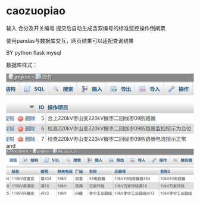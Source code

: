 # caozuopiao

输入 合分及开关编号 提交后自动生成含双编号的标准监控操作倒闸票

使用pandas与数据库交互，网页结果可以适配查询结果

BY python flask mysql 

数据库样式：

![image](https://raw.githubusercontent.com/lewoking/caozuopiao/master/static/caozuo.png)
and
![image](http://github.com/lewoking/caozuopiao/raw/master/static/breaklist.png)
